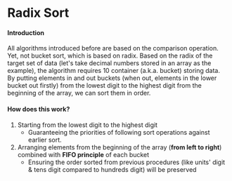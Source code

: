 # Radix Sort

#### Introduction

All algorithms introduced before are based on the comparison operation. Yet, not bucket sort, which is based on radix.
Based on the radix of the target set of data (let's take decimal numbers stored in an array as the example), the
algorithm requires 10
container (a.k.a. bucket) storing data. By putting elements in and out buckets (when out, elements in the lower bucket
out firstly) from the lowest digit to the highest digit from the beginning
of the array, we can sort them in order.

#### How does this work?

1. Starting from the lowest digit to the highest digit
    - Guaranteeing the priorities of following sort operations against earlier sort.
2. Arranging elements from the beginning of the array (**from left to right**) combined with **FIFO principle** of each
   bucket
    - Ensuring the order sorted from previous procedures (like units' digit & tens digit compared to hundreds digit)
      will be preserved



